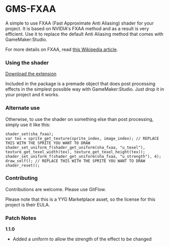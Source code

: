 # GMS-FXAA

A simple to use FXAA (Fast Approximate Anti Aliasing) shader for your project. It is based on NVIDIA's FXAA method and as a result is very efficient. Use it to replace the default Anti Aliasing method that comes with GameMaker:Studio.

For more details on FXAA, read [this Wikipedia article](http://en.wikipedia.org/wiki/Fast_approximate_anti-aliasing).

### Using the shader

[Download the extension](https://github.com/EmperorCookie/GMS-FXAA/releases)

Included in the package is a premade object that does post processing effects in the simplest possible way with GameMaker:Studio. Just drop it in your project and it works.

### Alternate use

Otherwise, to use the shader on something else than post processing, simply use it like this:

```
shader_set(sha_fxaa);
var tex = sprite_get_texture(sprite_index, image_index); // REPLACE THIS WITH THE SPRITE YOU WANT TO DRAW
shader_set_uniform_f(shader_get_uniform(sha_fxaa, "u_texel"), texture_get_texel_width(tex), texture_get_texel_height(tex));
shader_set_uniform_f(shader_get_uniform(sha_fxaa, "u_strength"), 4);
draw_self(); // REPLACE THIS WITH THE SPRITE YOU WANT TO DRAW
shader_reset();
```

### Contributing

Contributions are welcome. Please use GitFlow.

Please note that this is a YYG Marketplace asset, so the license for this project is their EULA.

### Patch Notes

**1.1.0**

- Added a uniform to allow the strength of the effect to be changed
